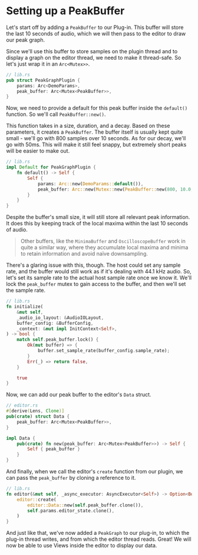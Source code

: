 # Setting up a PeakBuffer

Let's start off by adding a `PeakBuffer` to our Plug-in. This buffer will store
the last 10 seconds of audio, which we will then pass to the editor to draw our
peak graph.

Since we'll use this buffer to store samples on the plugin thread and to display
a graph on the editor thread, we need to make it thread-safe. So let's just
wrap it in an `Arc<Mutex>>`.

```rust
// lib.rs
pub struct PeakGraphPlugin {
    params: Arc<DemoParams>,
    peak_buffer: Arc<Mutex<PeakBuffer>>,
}
```

Now, we need to provide a default for this peak buffer inside the `default()`
function. So we'll call `PeakBuffer::new()`.

This function takes in a size, duration, and a decay. Based on these parameters, it
creates a `PeakBuffer`. The buffer itself is usually kept quite small - we'll go
with 800 samples over 10 seconds. As for our decay, we'll go with 50ms. This will
make it still feel snappy, but extremely short peaks will be easier to make out.

```rust
// lib.rs
impl Default for PeakGraphPlugin {
    fn default() -> Self {
        Self {
            params: Arc::new(DemoParams::default()),
            peak_buffer: Arc::new(Mutex::new(PeakBuffer::new(800, 10.0, 50.0))),
        }
    }
}
```

Despite the buffer's small size, it will still store all relevant peak
information. It does this by keeping track of the local maxima within the last
10 seconds of audio.

> Other buffers, like the `MinimaBuffer` and `OscilloscopeBuffer` work in quite
> a similar way, where they accumulate local maxima and minima to retain
> information and avoid naïve downsampling.

There's a glaring issue with this, though. The host could set any sample rate,
and the buffer would still work as if it's dealing with 44.1 kHz audio. So,
let's set its sample rate to the actual host sample rate once we know it. We'll
lock the `peak_buffer` mutex to gain access to the buffer, and then we'll set
the sample rate.

```rust
// lib.rs
fn initialize(
    &mut self,
    _audio_io_layout: &AudioIOLayout,
    buffer_config: &BufferConfig,
    _context: &mut impl InitContext<Self>,
) -> bool {
    match self.peak_buffer.lock() {
        Ok(mut buffer) => {
            buffer.set_sample_rate(buffer_config.sample_rate);
        }
        Err(_) => return false,
    }

    true
}
```

Now, we can add our peak buffer to the editor's `Data` struct.

```rust
// editor.rs
#[derive(Lens, Clone)]
pub(crate) struct Data {
    peak_buffer: Arc<Mutex<PeakBuffer>>,
}

impl Data {
    pub(crate) fn new(peak_buffer: Arc<Mutex<PeakBuffer>>) -> Self {
        Self { peak_buffer }
    }
}
```

And finally, when we call the editor's `create` function from our plugin, we can
pass the `peak_buffer` by cloning a reference to it.

```rust
// lib.rs
fn editor(&mut self, _async_executor: AsyncExecutor<Self>) -> Option<Box<dyn Editor>> {
    editor::create(
        editor::Data::new(self.peak_buffer.clone()),
        self.params.editor_state.clone(),
    )
}
```

And just like that, we've now added a `PeakGraph` to our plug-in, to which the
plug-in thread writes, and from which the editor thread reads. Great! We will
now be able to use Views inside the editor to display our data.